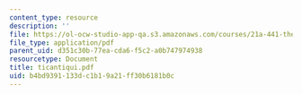 ```yaml
---
content_type: resource
description: ''
file: https://ol-ocw-studio-app-qa.s3.amazonaws.com/courses/21a-441-the-conquest-of-america-spring-2004/b4bd9391133dc1b19a21ff30b6181b0c_ticantiqui.pdf
file_type: application/pdf
parent_uid: d351c30b-77ea-cda6-f5c2-a0b747974938
resourcetype: Document
title: ticantiqui.pdf
uid: b4bd9391-133d-c1b1-9a21-ff30b6181b0c
---
```

